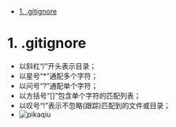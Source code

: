 
- [1. .gitignore](#1-gitignore)
# 1. .gitignore

- 以斜杠“/”开头表示目录；
- 以星号“*”通配多个字符；
- 以问号“?”通配单个字符；
- 以方括号“[]”包含单个字符的匹配列表；
- 以叹号“!”表示不忽略(跟踪)匹配到的文件或目录；
- ![pikaqiu](https://i.loli.net/2021/09/30/FiqW1gPcQAxMHNs.png)